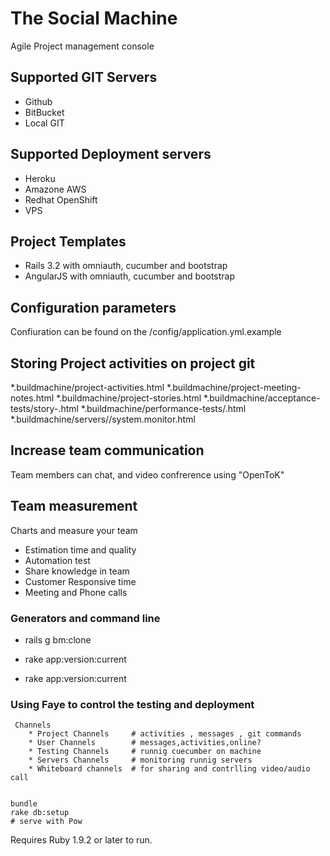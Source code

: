 # The Social Machine

Agile Project management console



## Supported GIT Servers
* Github
* BitBucket
* Local GIT

## Supported Deployment servers
* Heroku
* Amazone AWS
* Redhat OpenShift
* VPS 


## Project Templates
* Rails 3.2 with omniauth, cucumber and bootstrap
* AngularJS with omniauth, cucumber and bootstrap


## Configuration parameters

Confiuration can be found on the /config/application.yml.example


## Storing Project activities on project git

 *.buildmachine/project-activities.html
 *.buildmachine/project-meeting-notes.html
 *.buildmachine/project-stories.html
 *.buildmachine/acceptance-tests/story-<StoryID>.html
 *.buildmachine/performance-tests/<SenarioName>.html
 *.buildmachine/servers/<ServerName>/system.monitor.html



## Increase team communication

Team members can chat, and video confrerence using "OpenToK"


## Team measurement

Charts and measure your team 
 * Estimation time and quality
 * Automation test
 * Share knowledge in team
 * Customer Responsive time
 * Meeting and Phone calls 



### Generators and command line

 * rails g bm:clone <app-url>

 * rake app:version:current
 * rake app:version:current
 

### Using Faye to control the testing and deployment 

```
 Channels
    * Project Channels     # activities , messages , git commands
    * User Channels        # messages,activities,online?
    * Testing Channels     # runnig cuecumber on machine
    * Servers Channels     # monitoring runnig servers
    * Whiteboard channels  # for sharing and contrlling video/audio call
 
```


```
bundle
rake db:setup
# serve with Pow
```

Requires Ruby 1.9.2 or later to run.
